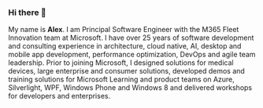 ### Hi there 👋

My name is **Alex**. I am Principal Software Engineer with the M365 Fleet Innovation team at Microsoft.
I have over 25 years of software development and consulting experience in architecture, cloud native, AI, desktop and mobile app development, performance optimization, DevOps and agile team leadership.
Prior to joining Microsoft, I designed solutions for medical devices, large enterprise and consumer solutions, developed demos and training solutions for Microsoft Learning and product teams on Azure, Silverlight, WPF, Windows Phone and Windows 8 and delivered workshops for developers and enterprises.

<!--
**alexgolesh/alexgolesh** is a ✨ _special_ ✨ repository because its `README.md` (this file) appears on your GitHub profile.

Here are some ideas to get you started:

- 🔭 I’m currently working on ...
- 🌱 I’m currently learning ...
- 👯 I’m looking to collaborate on ...
- 🤔 I’m looking for help with ...
- 💬 Ask me about ...
- 📫 How to reach me: ...
- 😄 Pronouns: ...
- ⚡ Fun fact: ...
-->
